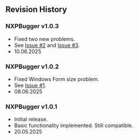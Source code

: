 ## Revision History

### NXPBugger v1.0.3
- Fixed two new problems.
- See [Issue #2](https://github.com/hakimmc/NXPBugger/issues/2) and [Issue #3](https://github.com/hakimmc/NXPBugger/issues/3).
- 10.06.2025

### NXPBugger v1.0.2
- Fixed Windows Form size problem.
- See [Issue #1](https://github.com/hakimmc/NXPBugger/issues/1).
- 08.06.2025

### NXPBugger v1.0.1
- Initial release.
- Basic functionality implemented. Still compatible.
- 20.05.2025


